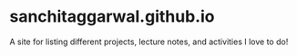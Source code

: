 # sanchitaggarwal.github.io
A site for listing different projects, lecture notes, and activities I love to do!
